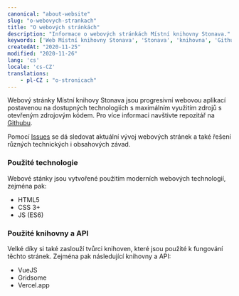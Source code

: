 ```yaml
---
canonical: "about-website"
slug: "o-webovych-strankach"
title: "O webových stránkách"
description: "Informace o webových stránkách Místní knihovny Stonava."
keywords: ['Web Místní knihovny Stonava', 'Stonava', 'knihovna', 'Github', 'Open source']
createdAt: "2020-11-25"
modified: "2020-11-26"
lang: 'cs'
locale: 'cs-CZ'
translations:
    - pl-CZ : "o-stronicach"
---
```


Webový stránky Místní knihovy Stonava jsou progresivní webovou aplikací
postavenou na dostupných technologiích s maximálním využitím zdrojů s otevřeným
zdrojovým kódem. Pro více informaci navštivte repozitář
na [Githubu](https://github.com/michto01/knihovna.stonava.cz/).

Pomocí [Issues](https://github.com/michto01/knihovna.stonava.cz/issues) se dá
sledovat aktuální vývoj webových stránek a také řešení různých technických
i obsahových závad.

### Použité technologie

Webové stánky jsou vytvořené použitím moderních webových technologií,
zejména pak:

- HTML5
- CSS 3+
- JS (ES6)

### Použité knihovny a API

Velké díky si také zaslouží tvůrci knihoven, které jsou použité k fungování
těchto stránek. Zejména pak následující knihovny a API:

- VueJS
- Gridsome
- Vercel.app
